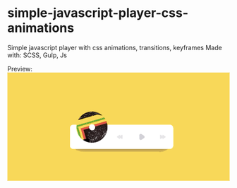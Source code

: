 # simple-javascript-player-css-animations
Simple javascript player with css animations, transitions, keyframes
Made with: SCSS, Gulp, Js

Preview:
![app-image](https://github.com/Plakumat/simple-javascript-player-css-animations/blob/master/player.gif)
